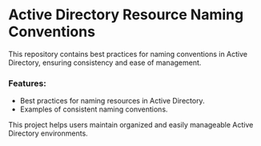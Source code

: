 # Active Directory Resource Naming Conventions

This repository contains best practices for naming conventions in Active Directory, ensuring consistency and ease of management.

### Features:
- Best practices for naming resources in Active Directory.
- Examples of consistent naming conventions.

This project helps users maintain organized and easily manageable Active Directory environments.

